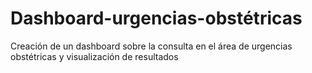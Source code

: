 # Dashboard-urgencias-obstétricas
Creación de un dashboard sobre la consulta en el área de urgencias obstétricas y visualización de resultados
